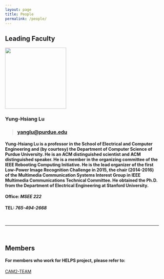 ```yaml
---
layout: page
title: People
permalink: /people/
---
```


## **Leading Faculty**

<img src="https://engineering.purdue.edu/HELPS/Faculty/images/yunghsianglu.jpg" width="200">

### Yung-Hsiang Lu
> ### yanglu@purdue.edu

#### Yung-Hsiang Lu is a professor in the School of Electrical and Computer Engineering and (by courtesy) the Department of Computer Science of Purdue University. He is an ACM distinguished scientist and ACM distinguished speaker. He is a member in the organizing committee of the IEEE Rebooting Computing Initiative. He is the lead organizer of the first Low-Power Image Recognition Challenge in 2015, the chair (2014-2016) of the Multimedia Communication Systems Interest Group in IEEE Multimedia Communications Technical Committee.  He obtained the Ph.D. from the Department of Electrical Engineering at Stanford University.

#### Office: *__MSEE 222__*

#### TEL: *765-494-2668*

<br>

***
<br>

## **Members**

#### For members who work for HELPS project, please refer to:

[CAM2-TEAM](https://www.cam2project.net/team/)
